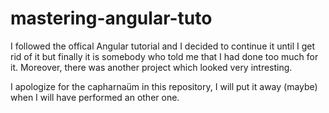 # mastering-angular-tuto
I followed the offical Angular tutorial and I decided to continue it until I get rid of it but finally it is somebody who told me that I had done too much for it. Moreover, there was another project which looked very intresting.

I apologize for the capharnaüm in this repository, I will put it away (maybe) when I will have performed an other one.
